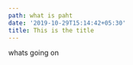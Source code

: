 ```yaml
---
path: what is paht
date: '2019-10-29T15:14:42+05:30'
title: This is the title
---
```

whats going on
